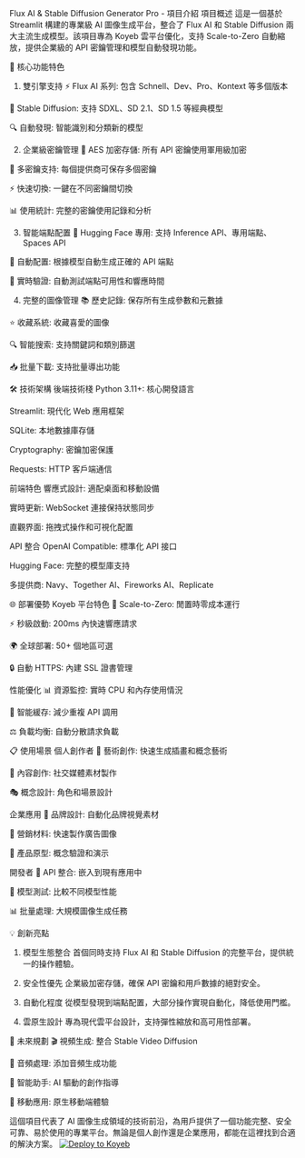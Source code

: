 Flux AI & Stable Diffusion Generator Pro - 項目介紹
項目概述
這是一個基於 Streamlit 構建的專業級 AI 圖像生成平台，整合了 Flux AI 和 Stable Diffusion 兩大主流生成模型。該項目專為 Koyeb 雲平台優化，支持 Scale-to-Zero 自動縮放，提供企業級的 API 密鑰管理和模型自動發現功能。

🚀 核心功能特色
1. 雙引擎支持
⚡ Flux AI 系列: 包含 Schnell、Dev、Pro、Kontext 等多個版本

🎨 Stable Diffusion: 支持 SDXL、SD 2.1、SD 1.5 等經典模型

🔍 自動發現: 智能識別和分類新的模型

2. 企業級密鑰管理
🔐 AES 加密存儲: 所有 API 密鑰使用軍用級加密

💾 多密鑰支持: 每個提供商可保存多個密鑰

⚡ 快速切換: 一鍵在不同密鑰間切換

📊 使用統計: 完整的密鑰使用記錄和分析

3. 智能端點配置
🤗 Hugging Face 專用: 支持 Inference API、專用端點、Spaces API

🎯 自動配置: 根據模型自動生成正確的 API 端點

🧪 實時驗證: 自動測試端點可用性和響應時間

4. 完整的圖像管理
📚 歷史記錄: 保存所有生成參數和元數據

⭐ 收藏系統: 收藏喜愛的圖像

🔍 智能搜索: 支持關鍵詞和類別篩選

📥 批量下載: 支持批量導出功能

🛠️ 技術架構
後端技術棧
Python 3.11+: 核心開發語言

Streamlit: 現代化 Web 應用框架

SQLite: 本地數據庫存儲

Cryptography: 密鑰加密保護

Requests: HTTP 客戶端通信

前端特色
響應式設計: 適配桌面和移動設備

實時更新: WebSocket 連接保持狀態同步

直觀界面: 拖拽式操作和可視化配置

API 整合
OpenAI Compatible: 標準化 API 接口

Hugging Face: 完整的模型庫支持

多提供商: Navy、Together AI、Fireworks AI、Replicate

🌐 部署優勢
Koyeb 平台特色
🚀 Scale-to-Zero: 閒置時零成本運行

⚡ 秒級啟動: 200ms 內快速響應請求

🌍 全球部署: 50+ 個地區可選

🔒 自動 HTTPS: 內建 SSL 證書管理

性能優化
📊 資源監控: 實時 CPU 和內存使用情況

🔄 智能緩存: 減少重複 API 調用

⚖️ 負載均衡: 自動分散請求負載

📋 使用場景
個人創作者
🎨 藝術創作: 快速生成插畫和概念藝術

📸 內容創作: 社交媒體素材製作

🎭 概念設計: 角色和場景設計

企業應用
🏢 品牌設計: 自動化品牌視覺素材

📢 營銷材料: 快速製作廣告圖像

🎯 產品原型: 概念驗證和演示

開發者
🔧 API 整合: 嵌入到現有應用中

🧪 模型測試: 比較不同模型性能

📊 批量處理: 大規模圖像生成任務

💡 創新亮點
1. 模型生態整合
首個同時支持 Flux AI 和 Stable Diffusion 的完整平台，提供統一的操作體驗。

2. 安全性優先
企業級加密存儲，確保 API 密鑰和用戶數據的絕對安全。

3. 自動化程度
從模型發現到端點配置，大部分操作實現自動化，降低使用門檻。

4. 雲原生設計
專為現代雲平台設計，支持彈性縮放和高可用性部署。

🎯 未來規劃
🎬 視頻生成: 整合 Stable Video Diffusion

🎵 音頻處理: 添加音頻生成功能

🤖 智能助手: AI 驅動的創作指導

📱 移動應用: 原生移動端體驗

這個項目代表了 AI 圖像生成領域的技術前沿，為用戶提供了一個功能完整、安全可靠、易於使用的專業平台。無論是個人創作還是企業應用，都能在這裡找到合適的解決方案。 
[![Deploy to Koyeb](https://www.koyeb.com/static/images/deploy/button.svg)](https://app.koyeb.com/deploy?name=koyeb-flux-free&type=git&repository=kinai2028-dot%2Fkoyeb-flux-free&branch=main&run_command=streamlit+run+app.py+--server.port%3D%24PORT+--server.address%3D0.0.0.0+--server.headless%3Dtrue&instance_type=free&regions=was&instances_min=0&autoscaling_sleep_idle_delay=300)
